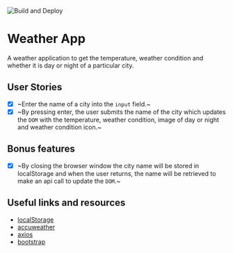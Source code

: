 ![Build and Deploy](https://github.com/MikevPeeren/Weather-App/workflows/Build%20and%20Deploy/badge.svg)

# Weather App

A weather application to get the temperature, weather condition and whether it is day or night of a particular city.

## User Stories

- [x] ~Enter the name of a city into the `input` field.~
- [x] ~By pressing enter, the user submits the name of the city which updates the `DOM` with the temperature, weather condition, image of day or night and weather condition icon.~

## Bonus features

- [x] ~By closing the browser window the city name will be stored in localStorage and when the user returns, the name will be retrieved to make an api call to update the `DOM`.~

## Useful links and resources

- [localStorage](https://developer.mozilla.org/en-US/docs/Web/API/Window/localStorage)
- [accuweather](https://developer.accuweather.com/)
- [axios](https://github.com/axios/axios)
- [bootstrap](https://getbootstrap.com/)
